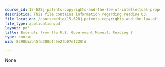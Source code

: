 ```yaml
---
course_id: 15-628j-patents-copyrights-and-the-law-of-intellectual-property-spring-2013
description: This file contains information regarding reading 03.
file_location: /coursemedia/15-628j-patents-copyrights-and-the-law-of-intellectual-property-spring-2013/8398bbab45fd380df49e2fb07ef220fd_MIT15_628JS13_read03.pdf
file_type: application/pdf
layout: pdf
title: Excerpts from the U.S. Government Manual, Reading 3
type: course
uid: 8398bbab45fd380df49e2fb07ef220fd

---
```

None
